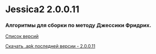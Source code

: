 # Jessica2 2.0.0.11
### Алгоритмы для сборки по методу Джессики Фридрих.


[Список версий](./VERSION.md)

[Скачать .apk последней версии - 2.0.0.11](./apks/Jessica2-v2.0.0.11.apk)

<!--![alt tag](fon3.png)-->
